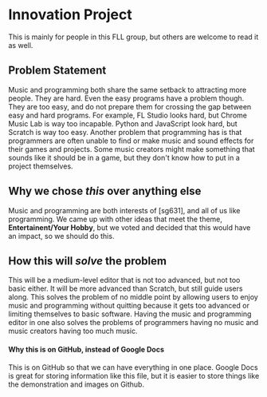 # Innovation Project
This is mainly for people in this FLL group, but others are welcome to read it as well.

## Problem Statement
Music and programming both share the same setback to attracting more people. They are hard. Even the easy programs have a problem though. They are too easy, and do not prepare them for crossing the gap between easy and hard programs. For example, FL Studio looks hard, but Chrome Music Lab is way too incapable. Python and JavaScript look hard, but Scratch is way too easy. Another problem that programming has is that programmers are often unable to find or make music and sound effects for their games and projects. Some music creators might make something that sounds like it should be in a game, but they don't know how to put in a project themselves.

## Why we chose <i>this</i> over anything else
Music and programming are both interests of [sg631], and all of us like programming. We came up with other ideas that meet the theme,
<b>Entertainent/Your Hobby</b>, but we voted and decided that this would have an impact, so we should do this.

## How this will <i>solve</i> the problem
This will be a medium-level editor that is not too advanced, but not too basic either. It will be more advanced than Scratch, but still guide users along. This solves the problem of no middle point by allowing users to enjoy music and programming without quitting because it gets too advanced or limiting themselves to basic software. Having the music and programming editor in one also solves the problems of programmers having no music and music creators having too much music.

#### Why this is on GitHub, instead of Google Docs
This is on GitHub so that we can have everything in one place. Google Docs is great for storing information like this file, but it is easier to store things like the demonstration and images on Github.
